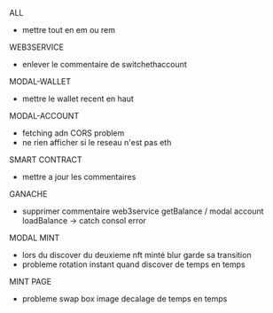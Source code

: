 ALL
- mettre tout en em ou rem

WEB3SERVICE
- enlever le commentaire de switchethaccount

MODAL-WALLET
- mettre le wallet recent en haut

MODAL-ACCOUNT
- fetching adn CORS problem
- ne rien afficher si le reseau n'est pas eth

SMART CONTRACT
- mettre a jour les commentaires




GANACHE
- supprimer commentaire web3service getBalance / modal account loadBalance -> catch consol error

MODAL MINT
- lors du discover du deuxieme nft minté blur garde sa transition
- probleme rotation instant quand discover de temps en temps


MINT PAGE
- probleme swap box image decalage de temps en temps

